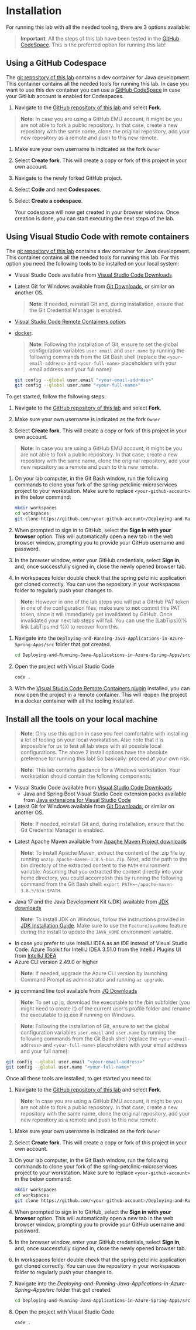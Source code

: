 # Installation

For running this lab with all the needed tooling, there are 3 options available:

  > **Important**: All the steps of this lab have been tested in the [GitHub CodeSpace](#using-a-github-codespace). This is the preferred option for running this lab!

## Using a GitHub Codespace

The [git repository of this lab](https://github.com/MicrosoftLearning/Deploying-and-Running-Java-Applications-in-Azure-Spring-Apps) contains a dev container for Java development. This container contains all the needed tools for running this lab. In case you want to use this dev container you can use a [GitHub CodeSpace](https://github.com/features/codespaces) in case your GitHub account is enabled for Codespaces.

1. Navigate to the [GitHub repository of this lab](https://github.com/MicrosoftLearning/Deploying-and-Running-Java-Applications-in-Azure-Spring-Apps) and select **Fork**.

  > **Note**: In case you are using a GitHub EMU account, it might be you are not able to fork a public repository. In that case, create a new repository with the same name, clone the original repository, add your new repository as a remote and push to this new remote.

1. Make sure your own username is indicated as the fork `Owner`

1. Select **Create fork**. This will create a copy or fork of this project in your own account.

1. Navigate to the newly forked GitHub project.

1. Select **Code** and next **Codespaces**.

1. Select **Create a codespace**.

   Your codespace will now get created in your browser window. Once creation is done, you can start executing the next steps of the lab.

## Using Visual Studio Code with remote containers

The [git repository of this lab](https://github.com/MicrosoftLearning/Deploying-and-Running-Java-Applications-in-Azure-Spring-Apps) contains a dev container for Java development. This container contains all the needed tools for running this lab. For this option you need the following tools to be installed on your local system:

- Visual Studio Code available from [Visual Studio Code Downloads](https://code.visualstudio.com/download)
- Latest Git for Windows available from [Git Downloads](https://git-scm.com/downloads), or similar on another OS.
  > **Note**: If needed, reinstall Git and, during installation, ensure that the Git Credential Manager is enabled.
- [Visual Studio Code Remote Containers option](https://code.visualstudio.com/docs/remote/containers). 
- [docker](https://docs.docker.com/get-docker/).

  > **Note**: Following the installation of Git, ensure to set the global configuration variables `user.email` and `user.name` by running the following commands from the Git Bash shell (replace the `<your-email-address>` and `<your-full-name>` placeholders with your email address and your full name):
  ```bash
  git config --global user.email "<your-email-address>"
  git config --global user.name "<your-full-name>"
  ```

To get started, follow the following steps: 

1. Navigate to the [GitHub repository of this lab](https://github.com/MicrosoftLearning/Deploying-and-Running-Java-Applications-in-Azure-Spring-Apps) and select **Fork**.

1. Make sure your own username is indicated as the fork `Owner`

1. Select **Create fork**. This will create a copy or fork of this project in your own account.

  > **Note**: In case you are using a GitHub EMU account, it might be you are not able to fork a public repository. In that case, create a new repository with the same name, clone the original repository, add your new repository as a remote and push to this new remote.

1. On your lab computer, in the Git Bash window, run the following commands to clone your fork of the spring-petclinic-microservices project to your workstation. Make sure to replace `<your-github-account>` in the below command:

   ```bash
   mkdir workspaces
   cd workspaces
   git clone https://github.com/<your-github-account>/Deploying-and-Running-Java-Applications-in-Azure-Spring-Apps.git
   ```

1. When prompted to sign in to GitHub, select the **Sign in with your browser** option. This will automatically open a new tab in the web browser window, prompting you to provide your GitHub username and password.

1. In the browser window, enter your GitHub credentials, select **Sign in**, and, once successfully signed in, close the newly opened browser tab.

1. In workspaces folder double check that the spring petclinic application got cloned correctly. You can use the repository in your workspaces folder to regularly push your changes to.

  > **Note**: However in one of the lab steps you will put a GitHub PAT token in one of the configuration files, make sure to **not** commit this PAT token, since it will immediately get invalidated by GitHub. Once invalidated your next lab steps will fail. You can use the [LabTips]({% link LabTips.md %}) to recover from this.

1. Navigate into the `Deploying-and-Running-Java-Applications-in-Azure-Spring-Apps/src` folder that got created.

   ```bash
   cd Deploying-and-Running-Java-Applications-in-Azure-Spring-Apps/src
   ```

1. Open the project with Visual Studio Code

   ```bash
   code .
   ```

1. With the [Visual Studio Code Remote Containers plugin](https://code.visualstudio.com/docs/remote/containers) installed, you can now open the project in a remote container. This will reopen the project in a docker container with all the tooling installed.

## Install all the tools on your local machine

> **Note**: Only use this option in case you feel comfortable with installing a lot of tooling on your local workstation. Also note that it is impossible for us to test all lab steps with all possible local configurations. The above 2 install options have the absolute preference for running this lab! So basically: proceed at your own risk.

> **Note**: This lab contains guidance for a Windows workstation. Your workstation should contain the following components:

- Visual Studio Code available from [Visual Studio Code Downloads](https://code.visualstudio.com/download)
  - Java and Spring Boot Visual Studio Code extension packs available from [Java extensions for Visual Studio Code](https://code.visualstudio.com/docs/java/extensions)
- Latest Git for Windows available from [Git Downloads](https://git-scm.com/downloads), or similar on another OS.

> **Note**: If needed, reinstall Git and, during installation, ensure that the Git Credential Manager is enabled.

- Latest Apache Maven available from [Apache Maven Project downloads](https://maven.apache.org/download.cgi)

> **Note**: To install Apache Maven, extract the content of the .zip file by running `unzip apache-maven-3.8.5-bin.zip`. Next, add the path to the bin directory of the extracted content to the `PATH` environment variable. Assuming that you extracted the content directly into your home directory, you could accomplish this by running the following command from the Git Bash shell: `export PATH=~/apache-maven-3.8.5/bin:$PATH`.

- Java 17 and the Java Development Kit (JDK) available from [JDK downloads](https://aka.ms/download-jdk/microsoft-jdk-17.0.5-windows-x64.msi)

> **Note**: To install JDK on Windows, follow the instructions provided in [JDK Installation Guide](https://learn.microsoft.com/java/openjdk/install#install-on-windows). Make sure to use the `FeatureJavaHome` feature during the install to update the `JAVA_HOME` environment variable.

- In case you prefer to use IntelliJ IDEA as an IDE instead of Visual Studio Code: Azure Toolkit for IntelliJ IDEA 3.51.0 from the IntelliJ Plugins UI from [IntelliJ IDEA](https://www.jetbrains.com/idea/download/#section=windows)
- Azure CLI version 2.49.0 or higher

> **Note**: If needed, upgrade the Azure CLI version by launching Command Prompt as administrator and running `az upgrade`.

- jq command line tool available from [JQ Downloads](https://stedolan.github.io/jq/)

> **Note**: To set up jq, download the executable to the /bin subfolder (you might need to create it) of the current user's profile folder and rename the executable to jq.exe if running on Windows.

> **Note**: Following the installation of Git, ensure to set the global configuration variables `user.email` and `user.name` by running the following commands from the Git Bash shell (replace the `<your-email-address>` and `<your-full-name>` placeholders with your email address and your full name):
```bash
git config --global user.email "<your-email-address>"
git config --global user.name "<your-full-name>"
```

Once all these tools are installed, to get started you need to:

1. Navigate to the [GitHub repository of this lab](https://github.com/MicrosoftLearning/Deploying-and-Running-Java-Applications-in-Azure-Spring-Apps) and select **Fork**.

  > **Note**: In case you are using a GitHub EMU account, it might be you are not able to fork a public repository. In that case, create a new repository with the same name, clone the original repository, add your new repository as a remote and push to this new remote.

1. Make sure your own username is indicated as the fork `Owner`

1. Select **Create fork**. This will create a copy or fork of this project in your own account.

1. On your lab computer, in the Git Bash window, run the following commands to clone your fork of the spring-petclinic-microservices project to your workstation. Make sure to replace `<your-github-account>` in the below command:

   ```bash
   mkdir workspaces
   cd workspaces
   git clone https://github.com/<your-github-account>/Deploying-and-Running-Java-Applications-in-Azure-Spring-Apps.git
   ```

1. When prompted to sign in to GitHub, select the **Sign in with your browser** option. This will automatically open a new tab in the web browser window, prompting you to provide your GitHub username and password.

1. In the browser window, enter your GitHub credentials, select **Sign in**, and, once successfully signed in, close the newly opened browser tab.

1. In workspaces folder double check that the spring petclinic application got cloned correctly. You can use the repository in your workspaces folder to regularly push your changes to.

1. Navigate into the _Deploying-and-Running-Java-Applications-in-Azure-Spring-Apps/src_ folder that got created.

   ```bash
   cd Deploying-and-Running-Java-Applications-in-Azure-Spring-Apps/src
   ```

1. Open the project with Visual Studio Code

   ```bash
   code .
   ```